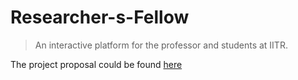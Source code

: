# Researcher-s-Fellow

> An interactive platform for the professor and students at IITR.

The project proposal could be found [here](https://docs.google.com/document/d/1ewhM8tyWYySFkfPfclpfO24oAh_xez1Tj8snIy1JP2Q/edit?usp=sharing)
